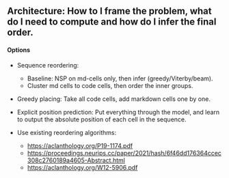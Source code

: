 ## Architecture: How to I frame the problem, what do I need to compute and how do I infer the final order.

#### Options

- Sequence reordering:
    * Baseline: NSP on md-cells only, then infer (greedy/Viterby/beam).
    * Cluster md cells to code cells, then order the inner groups.

- Greedy placing: Take all code cells, add markdown cells one by one.

- Explicit position prediction: Put everything through the model, and learn to output 
  the absolute position of each cell in the sequence.
  
- Use existing reordering algorithms:
    * https://aclanthology.org/P19-1174.pdf
    * https://proceedings.neurips.cc/paper/2021/hash/6f46dd176364ccec308c2760189a4605-Abstract.html
    * https://aclanthology.org/W12-5906.pdf
